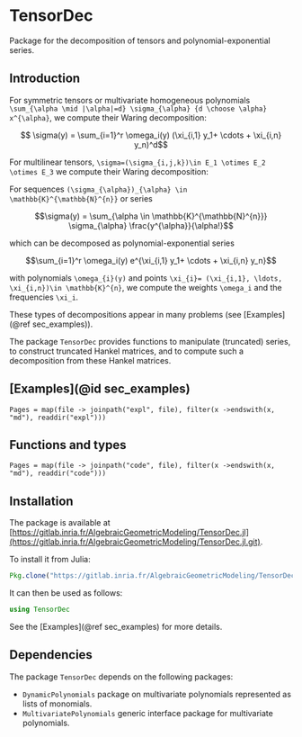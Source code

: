 # TensorDec

Package for the decomposition of tensors and polynomial-exponential series.

## Introduction

For symmetric tensors or multivariate homogeneous polynomials ``\sum_{\alpha \mid |\alpha|=d} \sigma_{\alpha} {d \choose \alpha} x^{\alpha}``, we compute their Waring decomposition:
```math
    \sigma(y) = \sum_{i=1}^r \omega_i(y) (\xi_{i,1} y_1+ \cdots + \xi_{i,n} y_n)^d
```
For multilinear tensors, ``\sigma=(\sigma_{i,j,k})\in E_1 \otimes E_2 \otimes E_3``
we compute their Waring decomposition:
    

For sequences ``(\sigma_{\alpha})_{\alpha} \in \mathbb{K}^{\mathbb{N}^{n}}`` or series 
```math
\sigma(y) = \sum_{\alpha \in \mathbb{K}^{\mathbb{N}^{n}}} \sigma_{\alpha} \frac{y^{\alpha}}{\alpha!}
```
which can be decomposed as polynomial-exponential series 
```math
\sum_{i=1}^r \omega_i(y) e^{\xi_{i,1} y_1+ \cdots + \xi_{i,n} y_n}
```
with polynomials ``\omega_{i}(y)`` and points ``\xi_{i}= (\xi_{i,1}, \ldots, \xi_{i,n})\in \mathbb{K}^{n}``, we compute the weights ``\omega_i`` and the frequencies ``\xi_i``.


These types of decompositions appear in many problems (see [Examples](@ref sec_examples)). 

The package `TensorDec` provides functions to manipulate (truncated) series, to construct truncated Hankel matrices, and to compute such a decomposition from these Hankel matrices.

## [Examples](@id sec_examples)

```@contents
Pages = map(file -> joinpath("expl", file), filter(x ->endswith(x, "md"), readdir("expl")))
```


## Functions and types

```@contents
Pages = map(file -> joinpath("code", file), filter(x ->endswith(x, "md"), readdir("code"))) 
```

## Installation

The package is available at [https://gitlab.inria.fr/AlgebraicGeometricModeling/TensorDec.jl](https://gitlab.inria.fr/AlgebraicGeometricModeling/TensorDec.jl.git).


To install it from Julia:
```julia
Pkg.clone("https://gitlab.inria.fr/AlgebraicGeometricModeling/TensorDec.jl.git")
```
It can then be used as follows:
```julia
using TensorDec
```
See the [Examples](@ref sec_examples) for more details.


## Dependencies

The package `TensorDec` depends on the following packages:

- `DynamicPolynomials` package on multivariate polynomials represented as lists of monomials.
- `MultivariatePolynomials` generic interface package for multivariate polynomials.

        

